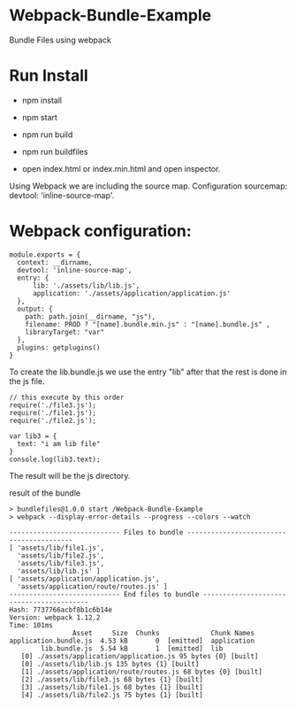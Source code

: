 # Webpack-Bundle-Example
Bundle Files using webpack

# Run Install

* npm install
* npm start
* npm run build
* npm run buildfiles

* open index.html or index.min.html and open inspector.

Using Webpack we are including the source map.
Configuration sourcemap: devtool: 'inline-source-map'.


# Webpack configuration:
```
module.exports = {
  context: __dirname,
  devtool: 'inline-source-map',
  entry: {
      lib: './assets/lib/lib.js',
      application: './assets/application/application.js'
  },
  output: {
    path: path.join(__dirname, "js"),
    filename: PROD ? "[name].bundle.min.js" : "[name].bundle.js" ,
    libraryTarget: "var"
  },
  plugins: getplugins()
}
```

To create the lib.bundle.js we use the entry "lib" after that the rest is done in the js file.

```
// this execute by this order
require('./file3.js');
require('./file1.js');
require('./file2.js');

var lib3 = {
  text: "i am lib file"
}
console.log(lib3.text);
```

The result will be the js directory.

result of the bundle

```
> bundlefiles@1.0.0 start /Webpack-Bundle-Example
> webpack --display-error-details --progress --colors --watch

---------------------------- Files to bundle -----------------------------------------
[ 'assets/lib/file1.js',
  'assets/lib/file2.js',
  'assets/lib/file3.js',
  'assets/lib/lib.js' ]
[ 'assets/application/application.js',
  'assets/application/route/routes.js' ]
---------------------------- End files to bundle -----------------------------------------
Hash: 7737766acbf8b1c6b14e
Version: webpack 1.12.2
Time: 101ms
                Asset     Size  Chunks             Chunk Names
application.bundle.js  4.53 kB       0  [emitted]  application
        lib.bundle.js  5.54 kB       1  [emitted]  lib
   [0] ./assets/application/application.js 95 bytes {0} [built]
   [0] ./assets/lib/lib.js 135 bytes {1} [built]
   [1] ./assets/application/route/routes.js 68 bytes {0} [built]
   [2] ./assets/lib/file3.js 68 bytes {1} [built]
   [3] ./assets/lib/file1.js 68 bytes {1} [built]
   [4] ./assets/lib/file2.js 75 bytes {1} [built]
```
